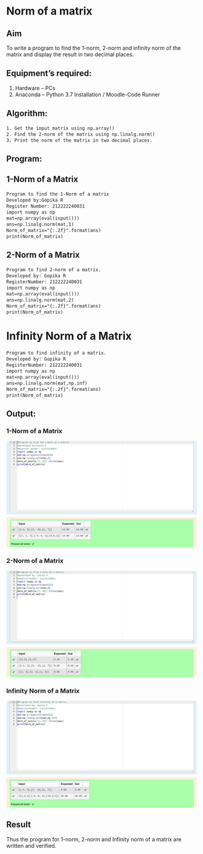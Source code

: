 # Norm of a matrix
## Aim
To write a program to find the 1-norm, 2-norm and infinity norm of the matrix and display the result in two decimal places.
## Equipment’s required:
1.	Hardware – PCs
2.	Anaconda – Python 3.7 Installation / Moodle-Code Runner
## Algorithm:
	1. Get the input matrix using np.array()   
    2. Find the 2-norm of the matrix using np.linalg.norm()
	3. Print the norm of the matrix in two decimal places.
## Program:

##  1-Norm of a Matrix
```
Program to find the 1-Norm of a matrix 
Developed by:Gopika R
Register Number: 212222240031
import numpy as np
mat=np.array(eval(input()))
ans=np.linalg.norm(mat,1)
Norm_of_matrix="{:.2f}".format(ans)
print(Norm_of_matrix)
```


## 2-Norm of a Matrix
```
Program to find 2-norm of a matrix.
Developed by: Gopika R
RegisterNumber: 212222240031
import numpy as np
mat=np.array(eval(input()))
ans=np.linalg.norm(mat,2)
Norm_of_matrix="{:.2f}".format(ans)
print(Norm_of_matrix)
```


# Infinity Norm of a Matrix
```
Program to find infinity of a matrix.
Developed by: Gopika R
RegisterNumber: 212222240031
import numpy as np
mat=np.array(eval(input()))
ans=np.linalg.norm(mat,np.inf)
Norm_of_matrix="{:.2f}".format(ans)
print(Norm_of_matrix)
```
## Output:
### 1-Norm of a Matrix

![output](1normofmatrix.png)

### 2-Norm of a Matrix

![output](2normofmatrix.png)


### Infinity Norm of a Matrix

![output](infinitynorm.png)

## Result
Thus the program for 1-norm, 2-norm and Infinity norm of a matrix are written and verified.

